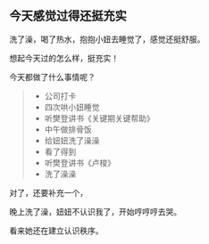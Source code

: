## 今天感觉过得还挺充实

洗了澡，喝了热水，抱抱小妞去睡觉了，感觉还挺舒服。

想起今天过的怎么样，挺充实！

今天都做了什么事情呢？

>- 公司打卡
>- 四次哄小妞睡觉
>- 听樊登讲书《关键期关键帮助》
>- 中午做排骨饭
>- 给妞妞洗了澡澡
>- 看了得到
>- 听樊登讲书《卢梭》
>- 洗了澡澡

对了，还要补充一个，

晚上洗了澡，妞妞不认识我了，开始哼哼哼去哭。

看来她还在建立认识秩序。

